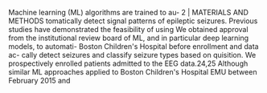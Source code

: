Machine learning (ML) algorithms are trained to au- 2 | MATERIALS AND METHODS
tomatically detect signal patterns of epileptic seizures.
Previous studies have demonstrated the feasibility of using We obtained approval from the institutional review board of
ML, and in particular deep learning models, to automati- Boston Children's Hospital before enrollment and data ac-
cally detect seizures and classify seizure types based on quisition. We prospectively enrolled patients admitted to the
EEG data.24,25 Although similar ML approaches applied to Boston Children's Hospital EMU between February 2015 and